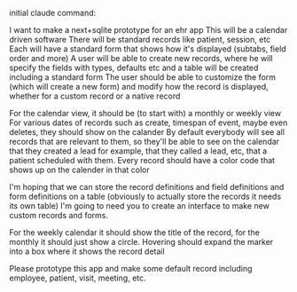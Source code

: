 initial claude command:


I want to make a next+sqlite prototype for an ehr app
  This will be a calendar driven software
  There will be standard records like patient, session, etc
  Each will have a standard form that shows how it's displayed (subtabs, field order and more)
  A user will be able to create new records, where he will specify the fields with types, defaults etc and a table will
  be created including a standard form
  The user should be able to customize the form (which will create a new form) and modify how the record is displayed, 
  whether for a custom record or a native record

  For the calendar view, it should be (to start with) a monthly or weekly view
  For various dates of records such as create, timespan of event, maybe even deletes, they should show on the calander
  By default everybody will see all records that are relevant to them, so they'll be able to see on the calendar that they 
  created a lead for example, that they called a lead, etc, that a patient scheduled with them.
  Every record should have a color code that shows up on the calender in that color

  I'm hoping that we can store the record definitions and field definitions and form definitions on a table (obviously to 
  actually store the records it needs its own table)
  I'm going to need you to create an interface to make new custom records and forms.

  For the weekly calendar it should show the title of the record, for the monthly it should just show a circle.
  Hovering should expand the marker into a box where it shows the record detail

  Please prototype this app and make some default record including employee, patient, visit, meeting, etc.


